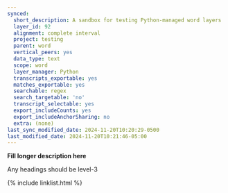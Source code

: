 ```yaml
---
synced:
  short_description: A sandbox for testing Python-managed word layers
  layer_id: 92
  alignment: complete interval
  project: testing
  parent: word
  vertical_peers: yes
  data_type: text
  scope: word
  layer_manager: Python
  transcripts_exportable: yes
  matches_exportable: yes
  searchable: regex
  search_targetable: 'no'
  transcript_selectable: yes
  export_includeCounts: yes
  export_includeAnchorSharing: no
  extra: (none)
last_sync_modified_date: 2024-11-20T10:20:29-0500
last_modified_date: 2024-11-20T10:21:46-05:00
---
```


**Fill longer description here**

Any headings should be level-3


{% include linklist.html %}
